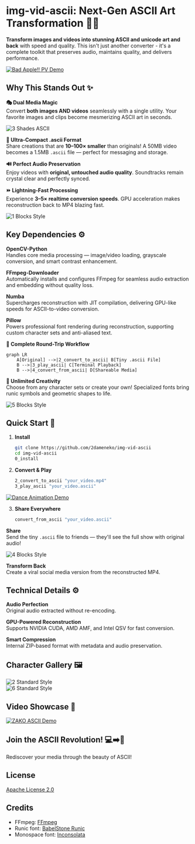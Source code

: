 # img-vid-ascii: Next-Gen ASCII Art Transformation 🔄🎨

**Transform images and videos into stunning ASCII and unicode art and back** with speed and quality. This isn't just another converter - it's a complete toolkit that preserves audio, maintains quality, and delivers performance.

[![Bad Apple!! PV Demo](https://raw.githubusercontent.com/2dameneko/img-vid-ascii/main/samples/video/Bad_Apple_PV_demo.ascii_demo.thumb.jpg)](https://raw.githubusercontent.com/2dameneko/img-vid-ascii/main/samples/video/Bad_Apple_PV_demo.ascii_demo.mp4)

## Why This Stands Out ✨

**🎭 Dual Media Magic**  
Convert **both images AND videos** seamlessly with a single utility. Your favorite images and clips become mesmerizing ASCII art in seconds.

![3 Shades ASCII](https://raw.githubusercontent.com/2dameneko/img-vid-ascii/main/samples/images/3_shades.ascii.jpg)

**💾 Ultra-Compact .ascii Format**  
Share creations that are **10–100× smaller** than originals! A 50MB video becomes a 1.5MB `.ascii` file — perfect for messaging and storage.

**🔊 Perfect Audio Preservation**  
Enjoy videos with **original, untouched audio quality**. Soundtracks remain crystal clear and perfectly synced.

**⏩ Lightning-Fast Processing**  
Experience **3–5× realtime conversion speeds**. GPU acceleration makes reconstruction back to MP4 blazing fast.

![1 Blocks Style](https://raw.githubusercontent.com/2dameneko/img-vid-ascii/main/samples/images/1_blocks.ascii.jpg)

## Key Dependencies ⚙️

**OpenCV-Python**  
Handles core media processing — image/video loading, grayscale conversion, and smart contrast enhancement.

**FFmpeg-Downloader**  
Automatically installs and configures FFmpeg for seamless audio extraction and embedding without quality loss.

**Numba**  
Supercharges reconstruction with JIT compilation, delivering GPU-like speeds for ASCII-to-video conversion.

**Pillow**  
Powers professional font rendering during reconstruction, supporting custom character sets and anti-aliased text.

**🔄 Complete Round-Trip Workflow**  
```mermaid
graph LR
    A[Original] -->|2_convert_to_ascii| B[Tiny .ascii File]
    B -->|3_play_ascii| C[Terminal Playback]
    B -->|4_convert_from_ascii| D[Shareable Media]
```

**🎨 Unlimited Creativity**  
Choose from any character sets or create your own! Specialized fonts bring runic symbols and geometric shapes to life.

![5 Blocks Style](https://raw.githubusercontent.com/2dameneko/img-vid-ascii/main/samples/images/5_blocks.ascii.jpg)

## Quick Start 🚀

1. **Install**  
   ```bash
   git clone https://github.com/2dameneko/img-vid-ascii
   cd img-vid-ascii
   0_install
   ```

2. **Convert & Play**  
   ```bash
   2_convert_to_ascii "your_video.mp4"
   3_play_ascii "your_video.ascii"
   ```

[![Dance Animation Demo](https://raw.githubusercontent.com/2dameneko/img-vid-ascii/main/samples/video/dance_mixer_standard.ascii_demo.thumb.jpg)](https://raw.githubusercontent.com/2dameneko/img-vid-ascii/main/samples/video/dance_mixer_standard.ascii_demo.mp4)

3. **Share Everywhere**  
   ```bash
   convert_from_ascii "your_video.ascii"
   ```

**Share**  
Send the tiny `.ascii` file to friends — they'll see the full show with original audio!

![4 Blocks Style](https://raw.githubusercontent.com/2dameneko/img-vid-ascii/main/samples/images/4_blocks.ascii.jpg)

**Transform Back**  
Create a viral social media version from the reconstructed MP4.

## Technical Details ⚙️

**Audio Perfection**  
Original audio extracted without re-encoding.

**GPU-Powered Reconstruction**  
Supports NVIDIA CUDA, AMD AMF, and Intel QSV for fast conversion.

**Smart Compression**  
Internal ZIP-based format with metadata and audio preservation.

## Character Gallery 🖼️

![2 Standard Style](https://raw.githubusercontent.com/2dameneko/img-vid-ascii/main/samples/images/2_standard.ascii.jpg)  
![6 Standard Style](https://raw.githubusercontent.com/2dameneko/img-vid-ascii/main/samples/images/6_standard.ascii.jpg)

## Video Showcase 🎥

[![ZAKO ASCII Demo](https://raw.githubusercontent.com/2dameneko/img-vid-ascii/main/samples/video/ZAKO_blocks.ascii_demo.thumb.jpg)](https://raw.githubusercontent.com/2dameneko/img-vid-ascii/main/samples/video/ZAKO_blocks.ascii_demo.mp4)

## Join the ASCII Revolution! 💻➡️🎨
Rediscover your media through the beauty of ASCII!

## License
[Apache License 2.0](https://www.apache.org/licenses/LICENSE-2.0)

## Credits
* FFmpeg: [FFmpeg](https://ffmpeg.org/)
* Runic font: [BabelStone Runic](https://www.babelstone.co.uk/Fonts/Runic.html)
* Monospace font: [Inconsolata](https://github.com/googlefonts/Inconsolata)